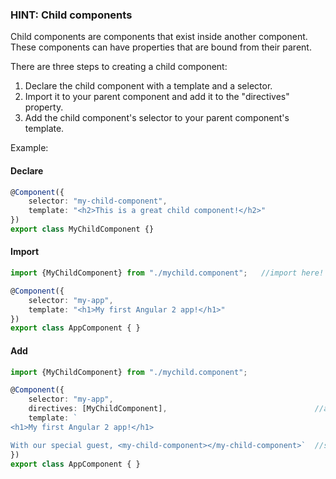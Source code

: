 ### HINT: Child components

Child components are components that exist inside another component.  These components can have properties that are bound from their parent.

There are three steps to creating a child component:

1. Declare the child component with a template and a selector.
2. Import it to your parent component and add it to the "directives" property.
3. Add the child component's selector to your parent component's template.

Example:

#### Declare

```typescript
@Component({
	selector: "my-child-component",
	template: "<h2>This is a great child component!</h2>"
})
export class MyChildComponent {}
```

#### Import

```typescript
import {MyChildComponent} from "./mychild.component";	//import here!

@Component({
	selector: "my-app",
	template: "<h1>My first Angular 2 app!</h1>"
})
export class AppComponent { }
```

#### Add

```typescript
import {MyChildComponent} from "./mychild.component";

@Component({
	selector: "my-app",
	directives: [MyChildComponent],									//add type reference here!
	template: `
<h1>My first Angular 2 app!</h1>

With our special guest, <my-child-component></my-child-component>`	//selector here!
})
export class AppComponent { }
```
